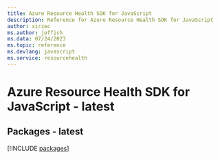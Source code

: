 ```yaml
---
title: Azure Resource Health SDK for JavaScript
description: Reference for Azure Resource Health SDK for JavaScript
author: xirzec
ms.author: jeffish
ms.data: 07/24/2023
ms.topic: reference
ms.devlang: javascript
ms.service: resourcehealth
---
```

# Azure Resource Health SDK for JavaScript - latest
## Packages - latest
[!INCLUDE [packages](resource-health-index.md)]